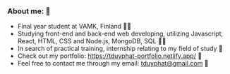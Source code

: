 ### About me: 👀
- Final year student at VAMK, Finland 👨‍💼
- Studying front-end and back-end web developing, utilizing Javascript, React, HTML, CSS and Node.js, MongoDB, SQL 👨‍💻
- In search of practical training, internship relating to my field of study 📝
- Check out my portfolio: https://tduyphat-portfolio.netlify.app/ 📂
- Feel free to contact me through my email: tduyphat@gmail.com 📩

